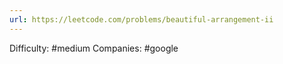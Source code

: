 ```yaml
---
url: https://leetcode.com/problems/beautiful-arrangement-ii
---
```


Difficulty: #medium
Companies: #google